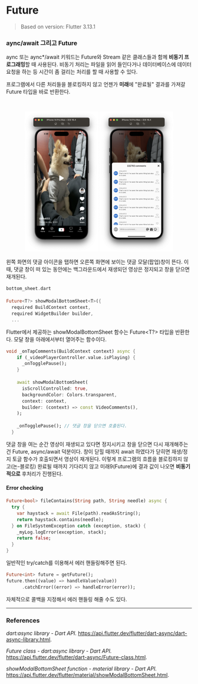 # **Future**
> Based on version: Flutter 3.13.1


### aync/await 그리고 Future

aync 또는 aync*/await 키워드는 Future와 Stream 같은 클래스들과 함께 **비동기 프로그래밍**할 때 사용된다. 비동기 처리는 파일을 읽어 들인다거나 데이터베이스에 데이터 요청을 하는 등 시간이 좀 걸리는 처리를 할 때 사용할 수 있다. 

프로그램에서 다른 처리들을 블로킹하지 않고 언젠가 **미래**에 "완료될" 결과를 가져갈 Future 타입을 바로 반환한다.

<br>

<p align="center"><img src=resources/video_post_paused.png width=200> <img src=resources/comments_modal.png width=200></p>

왼쪽 화면의 댓글 아이콘을 탭하면 오른쪽 화면에 보이는 댓글 모달(팝업)창이 뜬다. 이 때, 댓글 창이 떠 있는 동안에는 백그라운드에서 재생되던 영상은 정지되고 창을 닫으면 재개된다.


```dart
bottom_sheet.dart

Future<T?> showModalBottomSheet<T>({
  required BuildContext context,
  required WidgetBuilder builder,
  ...
```

Flutter에서 제공하는 showModalBottomSheet 함수는 Future<T?> 타입을 반환한다. 모달 창을 아래에서부터 열어주는 함수이다.

```dart
void _onTapComments(BuildContext context) async {
    if (_videoPlayerController.value.isPlaying) {
      _onTogglePause();
    }

    await showModalBottomSheet(
      isScrollControlled: true,
      backgroundColor: Colors.transparent,
      context: context,
      builder: (context) => const VideoComments(),
    );

    _onTogglePause(); // 댓글 창을 닫으면 호출된다.
  }
```

댓글 창을 여는 순간 영상이 재생되고 있다면 정지시키고 창을 닫으면 다시 재개해주는 건 Future, async/await 덕분이다. 창이 닫힐 때까지 await 하였다가 닫히면 재생/정지 토글 함수가 호출되면서 영상이 재개된다. 이렇게 프로그램의 흐름을 블로킹하지 않고(논-블로킹) 완료될 때까지 기다리지 않고 미래9(Future)에 결과 값이 나오면 **비동기적으로** 후처리가 진행된다.

#### Error checking

```dart
Future<bool> fileContains(String path, String needle) async {
  try {
    var haystack = await File(path).readAsString();
    return haystack.contains(needle);
  } on FileSystemException catch (exception, stack) {
    _myLog.logError(exception, stack);
    return false;
  }
}
```

일반적인 try/catch를 이용해서 에러 핸들링해주면 된다.

```dart
Future<int> future = getFuture();
future.then((value) => handleValue(value))
      .catchError((error) => handleError(error));
```

자체적으로 콜백을 지정해서 에러 핸들링 해줄 수도 있다.

--- 
### **References**

*dart:async library - Dart API.* https://api.flutter.dev/flutter/dart-async/dart-async-library.html.

*Future class - dart:async library - Dart API.* https://api.flutter.dev/flutter/dart-async/Future-class.html.

*showModalBottomSheet function - material library - Dart API.* https://api.flutter.dev/flutter/material/showModalBottomSheet.html.